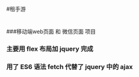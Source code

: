 #租手游######移动端web页面 和 微信页面 项目### 主要用 flex 布局加 jquery 完成 ### 用了 ES6 语法 fetch 代替了 jquery 中的 ajax###